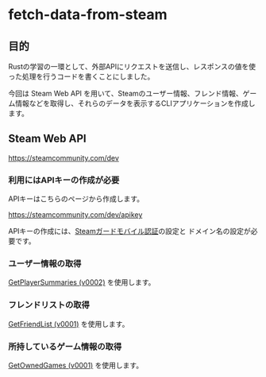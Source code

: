 # fetch-data-from-steam

## 目的

Rustの学習の一環として、外部APIにリクエストを送信し、レスポンスの値を使った処理を行うコードを書くことにしました。

今回は Steam Web API を用いて、Steamのユーザー情報、フレンド情報、ゲーム情報などを取得し、それらのデータを表示するCLIアプリケーションを作成します。

## Steam Web API

https://steamcommunity.com/dev

### 利用にはAPIキーの作成が必要

APIキーはこちらのページから作成します。

https://steamcommunity.com/dev/apikey

APIキーの作成には、[Steamガードモバイル認証](https://help.steampowered.com/ja/faqs/view/7EFD-3CAE-64D3-1C31)の設定と ドメイン名の設定が必要です。

### ユーザー情報の取得

[GetPlayerSummaries (v0002)](https://developer.valvesoftware.com/wiki/Steam_Web_API#GetPlayerSummaries_.28v0002.29) を使用します。

### フレンドリストの取得

[GetFriendList (v0001)](https://developer.valvesoftware.com/wiki/Steam_Web_API#GetFriendList_.28v0001.29) を使用します。

### 所持しているゲーム情報の取得

[GetOwnedGames (v0001)](https://developer.valvesoftware.com/wiki/Steam_Web_API#GetOwnedGames_.28v0001.29) を使用します。
